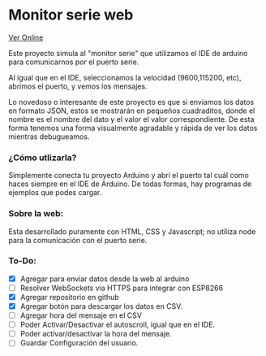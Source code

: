 
# Monitor serie web

<a href="https://playful-paletas-599515.netlify.app/" target="_blank">Ver Online</a>


Este proyecto simula al "monitor serie" que utilizamos el IDE de arduino para comunicarnos por el puerto serie.

Al igual que en el IDE, seleccionamos la velocidad (9600,115200, etc), abrimos el puerto, y vemos los mensajes.

Lo novedoso o interesante de este proyecto es que si enviamos los datos en formato JSON, estos se mostrarán en pequeños cuadraditos, donde el nombre es el nombre del dato y el valor el valor correspondiente.
De esta forma tenemos una forma visualmente agradable y rápida de ver los datos mientras debugueamos.

### ¿Cómo utlizarla?
Simplemente conecta tu proyecto Arduino y abrí el puerto tal cuál como haces siempre en el IDE de Arduino.
De todas formas, hay programas de ejemplos que podes cargar.


### Sobre la web:
Esta desarrollado puramente con HTML, CSS y Javascript; no utiliza node para la comunicación con el puerto serie.


### To-Do:
- [X] Agregar para enviar datos desde la web al arduino
- [ ] Resolver WebSockets via HTTPS para integrar con ESP8266
- [X] Agregar repositorio en github
- [X] Agregar botón para descargar los datos en CSV.
- [ ] Agregar hora del mensaje en el CSV
- [ ] Poder Activar/Desactivar el autoscroll, igual que en el IDE.
- [ ] Poder activar/desactivar la hora del mensaje.
- [ ] Guardar Configuración del usuario.
